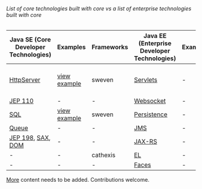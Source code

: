 ###### List of core technologies built with core vs a list of enterprise technologies built with core

Java SE (Core Developer Technologies) | Examples | Frameworks | Java EE (Enterprise Developer Technologies) | Examples | Frameworks
------------- | ------------- | ------------- | ------------- | ------------- | -------------
[HttpServer](http://docs.oracle.com/javase/8/docs/jre/api/net/httpserver/spec/com/sun/net/httpserver/HttpServer.html) | [view example](https://github.com/ThreaT/Java-SE-vs-Java-EE/tree/master/src/main/java/com/java/se/vs/java/ee/webserver) | sweven | [Servlets](https://docs.oracle.com/javaee/7/api/javax/servlet/package-summary.html) | - | Tomcat, Glassfish, WebSphere, Jetty
[JEP 110](https://bugs.openjdk.java.net/browse/JDK-8042950)  | - | - | [Websocket](https://docs.oracle.com/javaee/7/api/javax/websocket/package-summary.html) | - | Tomcat
[SQL](https://docs.oracle.com/javase/8/docs/api/java/sql/package-summary.html) | [view example](https://github.com/ThreaT/Java-SE-vs-Java-EE/tree/master/src/main/java/com/java/se/vs/java/ee/database) | sweven | [Persistence](https://docs.oracle.com/javaee/7/api/javax/persistence/package-summary.html) | - | Hibernate
[Queue](https://docs.oracle.com/javase/8/docs/api/java/util/Queue.html)  | - | - | [JMS](https://docs.oracle.com/javaee/7/api/javax/jms/package-summary.html) | - | ActiveMQ
[JEP 198](http://openjdk.java.net/jeps/198), [SAX](https://docs.oracle.com/javase/8/docs/api/javax/xml/parsers/SAXParser.html), [DOM](https://docs.oracle.com/javase/8/docs/api/org/w3c/dom/package-summary.html) | - | - | [JAX-RS](http://docs.oracle.com/javaee/7/api/) | - | -
- | - | cathexis | [EL](http://docs.oracle.com/javaee/7/api/javax/el/package-summary.html) | - | Glassfish
- | - | - | [Faces](http://docs.oracle.com/javaee/7/api/javax/faces/package-frame.html) | - | -

[More](https://en.wikipedia.org/wiki/Java_Platform,_Enterprise_Edition) content needs to be added. Contributions welcome.
